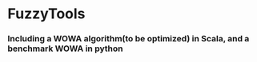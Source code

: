 # FuzzyTools

### Including a WOWA algorithm(to be optimized) in Scala, and a benchmark WOWA in python
